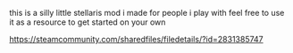 this is a silly little stellaris mod i made for people i play with
feel free to use it as a resource to get started on your own

https://steamcommunity.com/sharedfiles/filedetails/?id=2831385747
